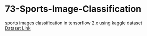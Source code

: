 # 73-Sports-Image-Classification

sports images classification in tensorflow 2.x using kaggle dataset<br/>
[Dataset Link](https://www.kaggle.com/gpiosenka/sports-classification)

